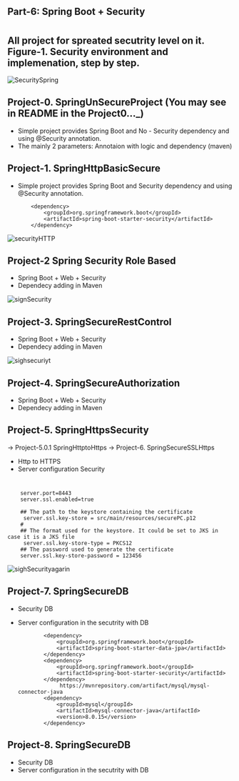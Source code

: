    ## Part-6: Spring Boot + Security 

# 
## All project for spreated secutrity level on it. Figure-1. Security environment and implemenation, step by step. 
![SecuritySpring](https://user-images.githubusercontent.com/11626327/85666443-6c65a700-b6f7-11ea-8bcb-1d3f74f799ff.jpg)
  
## Project-0. SpringUnSecureProject (You may see in README in the Project0..._)
   * Simple project provides Spring Boot and No - Security dependency and using @Security annotation. 
   * The mainly 2 parameters: Annotaion with logic and dependency (maven)
   
## Project-1. SpringHttpBasicSecure
  * Simple project provides Spring Boot and Security dependency and using @Security annotation. 
   
            <dependency>
                <groupId>org.springframework.boot</groupId>
                <artifactId>spring-boot-starter-security</artifactId>
            </dependency>

![securityHTTP](https://user-images.githubusercontent.com/11626327/85667622-bef39300-b6f8-11ea-8d61-d8e8c9b93c09.JPG)

## Project-2 Spring Security Role Based
   * Spring Boot + Web + Security
   * Dependecy adding in Maven

![signSecurity](https://user-images.githubusercontent.com/11626327/85668222-6cff3d00-b6f9-11ea-911f-48cc82a4a331.JPG)

## Project-3. SpringSecureRestControl
   * Spring Boot + Web + Security
   * Dependecy adding in Maven
   
![sighsecuriyt](https://user-images.githubusercontent.com/11626327/85668666-f6167400-b6f9-11ea-87e0-7c85993edbd9.JPG)

## Project-4. SpringSecureAuthorization

   * Spring Boot + Web + Security
   * Dependecy adding in Maven
   
## Project-5. SpringHttpsSecurity
  -> Project-5.0.1 SpringHttptoHttps
  -> Project-6. SpringSecureSSLHttps
* Http to HTTPS 
* Server configuration Security
 #
        server.port=8443
        server.ssl.enabled=true
       
        ## The path to the keystore containing the certificate
         server.ssl.key-store = src/main/resources/securePC.p12
        #
        ## The format used for the keystore. It could be set to JKS in case it is a JKS file
         server.ssl.key-store-type = PKCS12
        ## The password used to generate the certificate
        server.ssl.key-store-password = 123456
        
![sighSecurityagarin](https://user-images.githubusercontent.com/11626327/85672851-468fd080-b6fe-11ea-9c05-854e2ad945a9.JPG)

## Project-7. SpringSecureDB

* Security DB
* Server configuration in the secutrity with DB

              <dependency>
                  <groupId>org.springframework.boot</groupId>
                  <artifactId>spring-boot-starter-data-jpa</artifactId>
              </dependency>
              <dependency>
                  <groupId>org.springframework.boot</groupId>
                  <artifactId>spring-boot-starter-security</artifactId>
              </dependency>
                   https://mvnrepository.com/artifact/mysql/mysql-connector-java 
              <dependency>
                  <groupId>mysql</groupId>
                  <artifactId>mysql-connector-java</artifactId>
                  <version>8.0.15</version>
              </dependency>
              
## Project-8. SpringSecureDB

* Security DB
* Server configuration in the secutrity with DB
             
    
